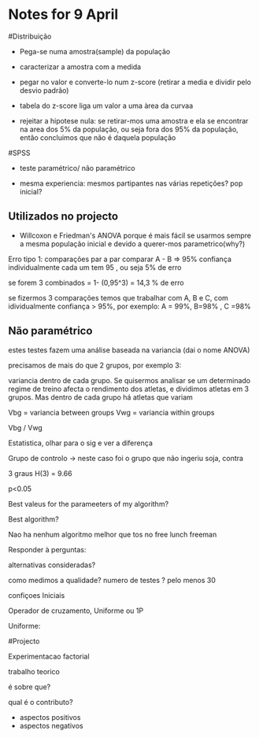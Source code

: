 Notes for 9 April
=========


#Distribuição

<!--
z-score
sabendo
a area corresponde á probabilidade que é é a diferença significativa
-->

- Pega-se numa amostra(sample) da população

- caracterizar a amostra com a medida

- pegar no valor e converte-lo num z-score (retirar a media e dividir pelo desvio padrão)

- tabela do z-score liga um valor a uma àrea da curvaa

- rejeitar a hipotese nula: se retirar-mos uma amostra e ela se encontrar na area dos 5% da população, ou seja fora dos 95% da população, então concluimos que não é daquela população


#SPSS

- teste paramétrico/ não paramétrico

- mesma experiencia: mesmos partipantes nas várias repetições? pop inicial?

## Utilizados no projecto
- Willcoxon e Friedman's ANOVA
porque é mais fácil se usarmos sempre a mesma população inicial e devido a querer-mos parametrico(why?)

Erro tipo 1:
comparações par a par
comparar A - B => 95% confiança
individualmente cada um tem 95 , ou seja 5% de erro

se forem 3 combinados = 1- (0,95^3) = 14,3 % de erro

se fizermos 3 comparações temos que trabalhar com A, B e C, com idividualmente confiança > 95%, por exemplo: A = 99%, B=98% , C =98%



## Não paramétrico

estes testes fazem uma análise baseada na variancia (dai o nome ANOVA)

precisamos de mais do que 2 grupos, por exemplo 3:

variancia dentro de cada grupo. Se quisermos analisar se um determinado regime de treino afecta o rendimento dos atletas, e dividimos atletas em 3 grupos. Mas dentro de cada grupo há atletas que variam

Vbg = variancia between groups
Vwg = variancia within groups

Vbg / Vwg


Estatistica, olhar para o sig e ver a diferença

Grupo de controlo -> neste caso foi o grupo que não ingeriu soja, contra

3 graus
H(3) = 9.66


p<0.05




Best valeus for the parameeters of my algorithm?


Best algorithm?

Nao ha nenhum algoritmo melhor que tos
no free lunch freeman

Responder à perguntas:

alternativas consideradas?

como medimos a qualidade?
numero de testes ? pelo menos 30

confiçoes Iniciais


Operador de cruzamento, Uniforme ou 1P

Uniforme:







#Projecto

Experimentacao factorial



trabalho teorico

é sobre que?

qual é o contributo?
- aspectos positivos
- aspectos negativos





